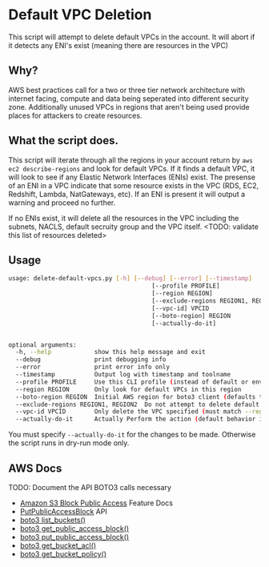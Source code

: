 # Default VPC Deletion

This script will attempt to delete default VPCs in the account. It will abort if it detects any ENI's exist (meaning there are resources in the VPC)

## Why?

AWS best practices call for a two or three tier network architecture with internet facing, compute and data being seperated into different security zone. Additionally unused VPCs in regions that aren't being used provide places for attackers to create resources.


## What the script does.

This script will iterate through all the regions in your account return by `aws ec2 describe-regions` and look for default VPCs. If it finds a default VPC, it will look to see if any Elastic Network Interfaces (ENIs) exist. The presense of an ENI in a VPC indicate that some resource exists in the VPC (RDS, EC2, Redshift, Lambda, NatGateways, etc). If an ENI is present it will output a warning and proceed no further.

If no ENIs exist, it will delete all the resources in the VPC including the subnets, NACLS, default secruity group and the VPC itself. <TODO: validate this list of resources deleted>


## Usage

```bash
usage: delete-default-vpcs.py [-h] [--debug] [--error] [--timestamp]
                                        [--profile PROFILE]
                                        [--region REGION]
                                        [--exclude-regions REGION1, REGION2] 
                                        [--vpc-id] VPCID
                                        [--boto-region] REGION
                                        [--actually-do-it]


optional arguments:
  -h, --help            show this help message and exit
  --debug               print debugging info
  --error               print error info only
  --timestamp           Output log with timestamp and toolname
  --profile PROFILE     Use this CLI profile (instead of default or env credentials)
  --region REGION       Only look for default VPCs in this region
  --boto-region REGION  Initial AWS region for boto3 client (defaults to us-east-1)
  --exclude-regions REGION1, REGION2  Do not attempt to delete default VPCs in these regions
  --vpc-id VPCID        Only delete the VPC specified (must match --region )
  --actually-do-it      Actually Perform the action (default behavior is to report on what would be done)

```

You must specify `--actually-do-it` for the changes to be made. Otherwise the script runs in dry-run mode only.



## AWS Docs

TODO: Document the API BOTO3 calls necessary
* [Amazon S3 Block Public Access](https://aws.amazon.com/s3/features/block-public-access/) Feature Docs
* [PutPublicAccessBlock](https://docs.aws.amazon.com/goto/WebAPI/s3-2006-03-01/PutPublicAccessBlock) API
* [boto3 list_buckets()](https://boto3.amazonaws.com/v1/documentation/api/latest/reference/services/s3.html#S3.Client.list_buckets)
* [boto3 get_public_access_block()](https://boto3.amazonaws.com/v1/documentation/api/latest/reference/services/s3.html#S3.Client.get_public_access_block)
* [boto3 put_public_access_block()](https://boto3.amazonaws.com/v1/documentation/api/latest/reference/services/s3.html#S3.Client.put_public_access_block)
* [boto3 get_bucket_acl()](https://boto3.amazonaws.com/v1/documentation/api/latest/reference/services/s3.html#S3.Client.get_bucket_acl)
* [boto3 get_bucket_policy()](https://boto3.amazonaws.com/v1/documentation/api/latest/reference/services/s3.html#S3.Client.get_bucket_policy)


